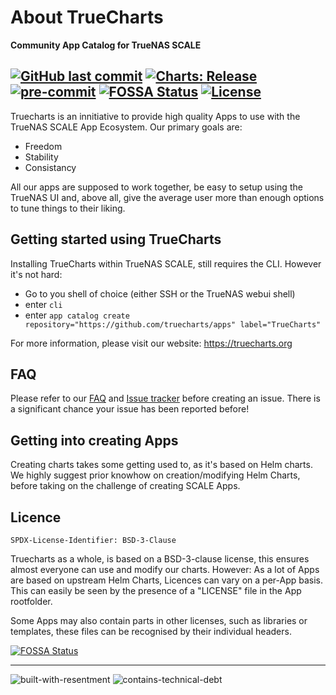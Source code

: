 # About TrueCharts<br>
**Community App Catalog for TrueNAS SCALE**

[![GitHub last commit](https://img.shields.io/github/last-commit/truecharts/truecharts/master.svg)](https://github.com/truecharts/apps/commits) [![Charts: Release](https://github.com/truecharts/apps/actions/workflows/charts-release.yaml/badge.svg)](https://github.com/truecharts/apps/actions/workflows/charts-release.yaml) [![pre-commit](https://img.shields.io/badge/pre--commit-enabled-brightgreen?logo=pre-commit&logoColor=white)](https://github.com/pre-commit/pre-commit) [![FOSSA Status](https://app.fossa.com/api/projects/git%2Bgithub.com%2Ftruecharts%2Ftruecharts.svg?type=shield)](https://app.fossa.com/projects/git%2Bgithub.com%2Ftruecharts%2Ftruecharts?ref=badge_shield) [![License](https://img.shields.io/badge/License-BSD%203--Clause-orange.svg)](https://github.com/truecharts/apps/blob/master/docs/LICENSE.BSD3)
---
Truecharts is an innitiative to provide high quality Apps to use with the TrueNAS SCALE App Ecosystem.
Our primary goals are:
- Freedom
- Stability
- Consistancy

All our apps are supposed to work together, be easy to setup using the TrueNAS UI and, above all, give the average user more than enough options to tune things to their liking.


## Getting started using TrueCharts
Installing TrueCharts within TrueNAS SCALE, still requires the CLI. However it's not hard:
- Go to you shell of choice (either SSH or the TrueNAS webui shell)
- enter `cli`
- enter `app catalog create repository="https://github.com/truecharts/apps" label="TrueCharts"`

For more information, please visit our website:
https://truecharts.org

## FAQ

Please refer to our [FAQ](https://truecharts.org/about/FAQ/) and [Issue tracker](https://github.com/truecharts/apps/issues) before creating an issue.
There is a significant chance your issue has been reported before!

## Getting into creating Apps

Creating charts takes some getting used to, as it's based on Helm charts. We highly suggest prior knowhow on creation/modifying Helm Charts, before taking on the challenge of creating SCALE Apps.

## Licence

`SPDX-License-Identifier: BSD-3-Clause`

Truecharts as a whole, is based on a BSD-3-clause  license, this ensures almost everyone can use and modify our charts. However: As a lot of Apps are based on upstream Helm Charts, Licences can vary on a per-App basis. This can easily be seen by the presence of a "LICENSE" file in the App rootfolder.

Some Apps may also contain parts in other licenses, such as libraries or templates, these files can be recognised by their individual headers.

[![FOSSA Status](https://app.fossa.com/api/projects/git%2Bgithub.com%2Ftruecharts%2Ftruecharts.svg?type=large)](https://app.fossa.com/projects/git%2Bgithub.com%2Ftruecharts%2Ftruecharts?ref=badge_large)

---
![built-with-resentment](http://forthebadge.com/images/badges/built-with-resentment.svg)       ![contains-technical-debt](http://forthebadge.com/images/badges/contains-technical-debt.svg)
